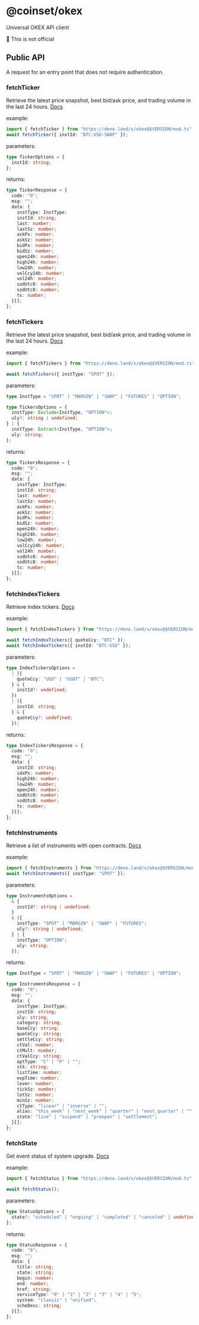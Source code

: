 # @coinset/okex

Universal OKEX API client

:children_crossing: This is not official

## Public API

A request for an entry point that does not require authentication.

### fetchTicker

Retrieve the latest price snapshot, best bid/ask price, and trading volume in
the last 24 hours.
[Docs](https://www.okex.com/docs-v5/en/?c++#rest-api-market-data-get-tickers)

example:

```ts
import { fetchTicker } from "https://deno.land/x/okex@$VERSION/mod.ts";
await fetchTicker({ instId: "BTC-USD-SWAP" });
```

parameters:

```ts
type TickerOptions = {
  instId: string;
};
```

returns:

```ts
type TickerResponse = {
  code: "0";
  msg: "";
  data: {
    instType: InstType;
    instId: string;
    last: number;
    lastSz: number;
    askPx: number;
    askSz: number;
    bidPx: number;
    bidSz: number;
    open24h: number;
    high24h: number;
    low24h: number;
    volCcy24h: number;
    vol24h: number;
    sodUtc0: number;
    sodUtc8: number;
    ts: number;
  }[];
};
```

### fetchTickers

Retrieve the latest price snapshot, best bid/ask price, and trading volume in
the last 24 hours.
[Docs](https://www.okex.com/docs-v5/en/?c++#rest-api-market-data-get-tickers)

example:

```ts
import { fetchTickers } from "https://deno.land/x/okex@$VERSION/mod.ts";

await fetchTickers({ instType: "SPOT" });
```

parameters:

```ts
type InstType = "SPOT" | "MARGIN" | "SWAP" | "FUTURES" | "OPTION";

type TickersOptions = {
  instType: Exclude<InstType, "OPTION">;
  uly?: string | undefined;
} | {
  instType: Extract<InstType, "OPTION">;
  uly: string;
};
```

returns:

```ts
type TickersResponse = {
  code: "0";
  msg: "";
  data: {
    instType: InstType;
    instId: string;
    last: number;
    lastSz: number;
    askPx: number;
    askSz: number;
    bidPx: number;
    bidSz: number;
    open24h: number;
    high24h: number;
    low24h: number;
    volCcy24h: number;
    vol24h: number;
    sodUtc0: number;
    sodUtc8: number;
    ts: number;
  }[];
};
```

### fetchIndexTickers

Retrieve index tickers.
[Docs](https://www.okex.com/docs-v5/en/?c++#rest-api-market-data-get-index-tickers)

example:

```ts
import { fetchIndexTickers } from "https://deno.land/x/okex@$VERSION/mod.ts";

await fetchIndexTickers({ quoteCcy: "BTC" });
await fetchIndexTickers({ instId: "BTC-USD" });
```

parameters:

```ts
type IndexTickersOptions =
  | ({
    quoteCcy: "USD" | "USDT" | "BTC";
  } & {
    instId?: undefined;
  })
  | ({
    instId: string;
  } & {
    quoteCcy?: undefined;
  });
```

returns:

```ts
type IndexTickersResponse = {
  code: "0";
  msg: "";
  data: {
    instId: string;
    idxPx: number;
    high24h: number;
    low24h: number;
    open24h: number;
    sodUtc0: number;
    sodUtc8: number;
    ts: number;
  }[];
};
```

### fetchInstruments

Retrieve a list of instruments with open contracts.
[Docs](https://www.okex.com/docs-v5/en/?c++#rest-api-public-data-get-instruments)

example:

```ts
import { fetchInstruments } from "https://deno.land/x/okex@$VERSION/mod.ts";
await fetchInstruments({ instType: "SPOT" });
```

parameters:

```ts
type InstrumentsOptions =
  & {
    instId?: string | undefined;
  }
  & ({
    instType: "SPOT" | "MARGIN" | "SWAP" | "FUTURES";
    uly?: string | undefined;
  } | {
    instType: "OPTION";
    uly: string;
  });
```

returns:

```ts
type InstType = "SPOT" | "MARGIN" | "SWAP" | "FUTURES" | "OPTION";

type InstrumentsResponse = {
  code: "0";
  msg: "";
  data: {
    instType: InstType;
    instId: string;
    uly: string;
    category: string;
    baseCcy: string;
    quoteCcy: string;
    settleCcy: string;
    ctVal: number;
    ctMult: number;
    ctValCcy: string;
    optType: "C" | "P" | "";
    stk: string;
    listTime: number;
    expTime: number;
    lever: number;
    tickSz: number;
    lotSz: number;
    minSz: number;
    ctType: "linear" | "inverse" | "";
    alias: "this_week" | "next_week" | "quarter" | "next_quarter" | "";
    state: "live" | "suspend" | "preopen" | "settlement";
  }[];
};
```

### fetchState

Get event status of system upgrade.
[Docs](https://www.okex.com/docs-v5/en/?c++#rest-api-status)

example:

```ts
import { fetchStatus } from "https://deno.land/x/okex@$VERSION/mod.ts";

await fetchStatus();
```

parameters:

```ts
type StatusOptions = {
  state?: "scheduled" | "ongoing" | "completed" | "canceled" | undefined;
};
```

returns:

```ts
type StatusResponse = {
  code: "0";
  msg: "";
  data: {
    title: string;
    state: string;
    begin: number;
    end: number;
    href: string;
    serviceType: "0" | "1" | "2" | "3" | "4" | "5";
    system: "classic" | "unified";
    scheDesc: string;
  }[];
};
```
